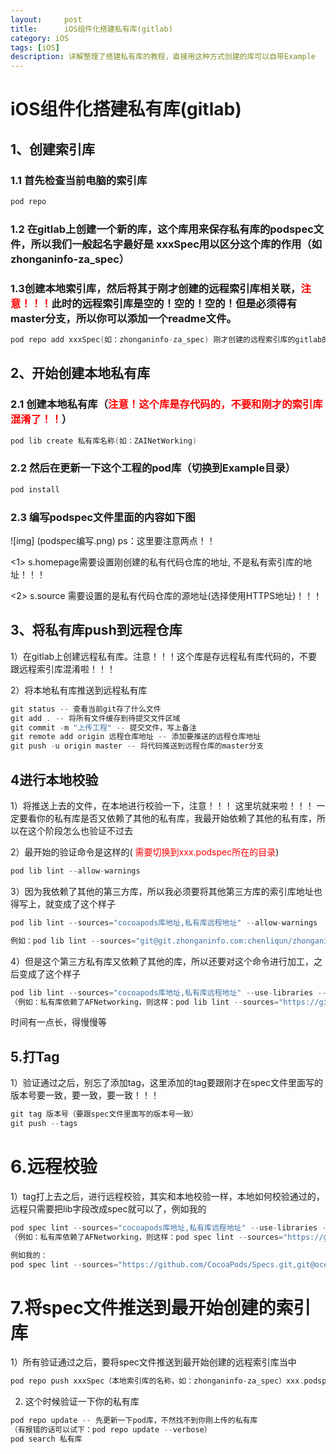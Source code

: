 ```yaml
---
layout:     post
title:      iOS组件化搭建私有库(gitlab)
category: iOS
tags: [iOS]
description: 详解整理了搭建私有库的教程，直接用这种方式创建的库可以自带Example
---
```


# iOS组件化搭建私有库(gitlab)

## 1、创建索引库

### 1.1 首先检查当前电脑的索引库

```c++
pod repo
```

### 1.2 在gitlab上创建一个新的库，这个库用来保存私有库的podspec文件，所以我们一般起名字最好是 xxxSpec用以区分这个库的作用（如zhonganinfo-za_spec）

### 1.3创建本地索引库，然后将其于刚才创建的远程索引库相关联，<font color=red>注意！！！</font>此时的远程索引库是空的！空的！空的！但是必须得有master分支，所以你可以添加一个readme文件。

```c++
pod repo add xxxSpec(如：zhonganinfo-za_spec) 刚才创建的远程索引库的gitlab的地址(如：git@git.zhonganinfo.com:chenliqun/zhonganinfo-za_spec.git)
```

## 2、开始创建本地私有库
### 2.1 创建本地私有库（<font color=red>注意！这个库是存代码的，不要和刚才的索引库混淆了！！</font>）

```c++
pod lib create 私有库名称(如：ZAINetWorking)
```

### 2.2 然后在更新一下这个工程的pod库（切换到Example目录）

```c++
pod install
```

### 2.3 编写podspec文件里面的内容如下图

![img] (podspec编写.png)
ps：这里要注意两点！！

<1> s.homepage需要设置刚创建的私有代码仓库的地址, 不是私有索引库的地址！！！

<2> s.source 需要设置的是私有代码仓库的源地址(选择使用HTTPS地址)！！！

## 3、将私有库push到远程仓库
1）在gitlab上创建远程私有库。注意！！！这个库是存远程私有库代码的，不要跟远程索引库混淆啦！！！

2）将本地私有库推送到远程私有库

```c++
git status -- 查看当前git存了什么文件 
git add . -- 将所有文件缓存到待提交文件区域
git commit -m "上传工程" -- 提交文件，写上备注
git remote add origin 远程仓库地址 -- 添加要推送的远程仓库地址
git push -u origin master -- 将代码推送到远程仓库的master分支
```
## 4进行本地校验
1）将推送上去的文件，在本地进行校验一下，注意！！！ 这里坑就来啦！！！
一定要看你的私有库是否又依赖了其他的私有库，我最开始依赖了其他的私有库，所以在这个阶段怎么也验证不过去

2）最开始的验证命令是这样的( <font color=red>需要切换到xxx.podspec所在的目录</font>)

```c++
pod lib lint --allow-warnings
```
3）因为我依赖了其他的第三方库，所以我必须要将其他第三方库的索引库地址也得写上，就变成了这个样子

```c++
pod lib lint --sources="cocoapods库地址,私有库远程地址" --allow-warnings
```
```c++
例如：pod lib lint --sources="git@git.zhonganinfo.com:chenliqun/zhonganinfo-za_spec.git" --use-libraries --allow-warnings
```
4）但是这个第三方私有库又依赖了其他的库，所以还要对这个命令进行加工，之后变成了这个样子

```c++
pod lib lint --sources="cocoapods库地址,私有库远程地址" --use-libraries --allow-warnings
（例如：私有库依赖了AFNetworking，则这样：pod lib lint --sources="https://github.com/CocoaPods/Specs" --allow-warnings）
```
时间有一点长，得慢慢等

## 5.打Tag
1）验证通过之后，别忘了添加tag，这里添加的tag要跟刚才在spec文件里面写的版本号要一致，要一致，要一致！！！

```c++
git tag 版本号（要跟spec文件里面写的版本号一致）
git push --tags
```

# 6.远程校验
1）tag打上去之后，进行远程校验，其实和本地校验一样，本地如何校验通过的，远程只需要把lib字段改成spec就可以了，例如我的

```c++
pod spec lint --sources="cocoapods库地址,私有库远程地址" --use-libraries --allow-warnings
（例如：私有库依赖了AFNetworking，则这样：pod spec lint --sources="https://github.com/CocoaPods/Specs" --allow-warnings）

例如我的：
pod spec lint --sources="https://github.com/CocoaPods/Specs.git,git@ocean.wyzecam.com:wyze-app/wyzespec.git" --use-libraries --allow-warnings
```

# 7.将spec文件推送到最开始创建的索引库
1）所有验证通过之后，要将spec文件推送到最开始创建的远程索引库当中

```c++
pod repo push xxxSpec（本地索引库的名称，如：zhonganinfo-za_spec）xxx.podspec（私有库，如：ZAINetWorking.podspec ）
```

2)  这个时候验证一下你的私有库

```c++
pod repo update -- 先更新一下pod库，不然找不到你刚上传的私有库
（有报错的话可以试下：pod repo update --verbose）
pod search 私有库
```
